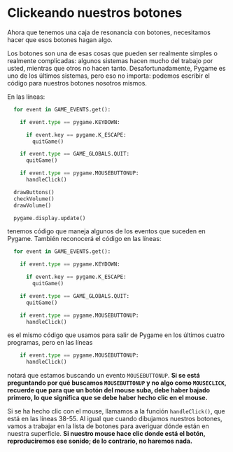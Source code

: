 # Clickeando nuestros botones

Ahora que tenemos una caja de resonancia con botones, necesitamos hacer que esos botones hagan algo. 

Los botones son una de esas cosas que pueden ser realmente simples o realmente complicadas: algunos sistemas hacen mucho del trabajo por usted, mientras que otros no hacen tanto. Desafortunadamente, Pygame es uno de los últimos sistemas, pero eso no importa: podemos escribir el código para nuestros botones nosotros mismos.

En las líneas:
```python
  for event in GAME_EVENTS.get():

    if event.type == pygame.KEYDOWN:

      if event.key == pygame.K_ESCAPE:
        quitGame()

    if event.type == GAME_GLOBALS.QUIT:
      quitGame()

    if event.type == pygame.MOUSEBUTTONUP:
      handleClick()

  drawButtons()
  checkVolume()
  drawVolume()

  pygame.display.update()
```
tenemos código que maneja algunos de los eventos que suceden en Pygame. También reconocerá el código en las líneas:
```python 
  for event in GAME_EVENTS.get():

    if event.type == pygame.KEYDOWN:

      if event.key == pygame.K_ESCAPE:
        quitGame()

    if event.type == GAME_GLOBALS.QUIT:
      quitGame()

    if event.type == pygame.MOUSEBUTTONUP:
      handleClick()
```
 es el mismo código que usamos para salir de Pygame en los últimos cuatro programas, pero en las líneas 
```python
    if event.type == pygame.MOUSEBUTTONUP:
      handleClick()
``` 
 notará que estamos buscando un evento `MOUSEBUTTONUP`.  **Si se está preguntando por qué buscamos `MOUSEBUTTONUP` y no algo como `MOUSECLICK`, recuerde que para que un botón del mouse suba, debe haber bajado primero, lo que significa que se debe haber hecho clic en el mouse.** 

Si se ha hecho clic con el mouse, llamamos a la función `handleClick()`, que está en las líneas 38-55. Al igual que cuando dibujamos nuestros botones, vamos a trabajar en la lista de botones para averiguar dónde están en nuestra superficie. **Si nuestro mouse hace clic donde está el botón, reproduciremos ese sonido; de lo contrario, no haremos nada.**
 
<!--stackedit_data:
eyJoaXN0b3J5IjpbNzIwNTkzNzUzLDk5OTIxMTAyXX0=
-->